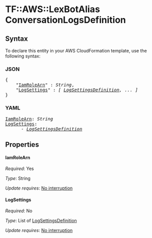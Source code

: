 # TF::AWS::LexBotAlias ConversationLogsDefinition

## Syntax

To declare this entity in your AWS CloudFormation template, use the following syntax:

### JSON

<pre>
{
    "<a href="#iamrolearn" title="IamRoleArn">IamRoleArn</a>" : <i>String</i>,
    "<a href="#logsettings" title="LogSettings">LogSettings</a>" : <i>[ <a href="logsettingsdefinition.md">LogSettingsDefinition</a>, ... ]</i>
}
</pre>

### YAML

<pre>
<a href="#iamrolearn" title="IamRoleArn">IamRoleArn</a>: <i>String</i>
<a href="#logsettings" title="LogSettings">LogSettings</a>: <i>
      - <a href="logsettingsdefinition.md">LogSettingsDefinition</a></i>
</pre>

## Properties

#### IamRoleArn

_Required_: Yes

_Type_: String

_Update requires_: [No interruption](https://docs.aws.amazon.com/AWSCloudFormation/latest/UserGuide/using-cfn-updating-stacks-update-behaviors.html#update-no-interrupt)

#### LogSettings

_Required_: No

_Type_: List of <a href="logsettingsdefinition.md">LogSettingsDefinition</a>

_Update requires_: [No interruption](https://docs.aws.amazon.com/AWSCloudFormation/latest/UserGuide/using-cfn-updating-stacks-update-behaviors.html#update-no-interrupt)


